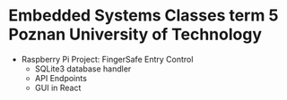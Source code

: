 # Embedded Systems Classes term 5 Poznan University of Technology
* Raspberry Pi Project: FingerSafe Entry Control
  * SQLite3 database handler
  * API Endpoints
  * GUI in React
